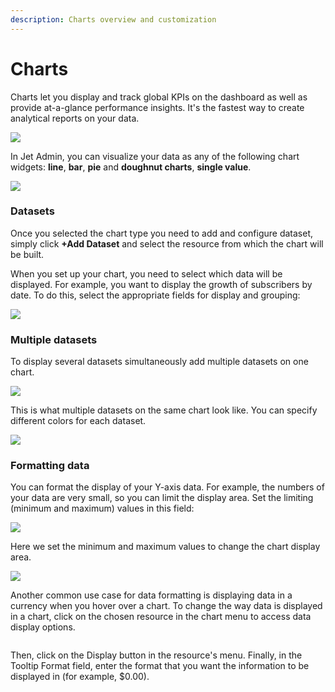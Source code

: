 ```yaml
---
description: Charts overview and customization
---
```


# Charts

Charts let you display and track global KPIs on the dashboard as well as provide at-a-glance performance insights. It's the fastest way to create analytical reports on your data.&#x20;

![](<../../../.gitbook/assets/image (670).png>)

In Jet Admin, you can visualize your data as any of the following chart widgets: **line**, **bar**, **pie** and **doughnut charts**, **single value**.

![](<../../../.gitbook/assets/image (686).png>)

### Datasets

Once you selected the chart type you need to add and configure dataset, simply click **+Add Dataset** and select the resource from which the chart will be built.&#x20;

When you set up your chart, you need to select which data will be displayed. For example, you want to display the growth of subscribers by date. To do this, select the appropriate fields for display and grouping:

![](<../../../.gitbook/assets/GIF (232).gif>)

### Multiple datasets

To display several datasets simultaneously add multiple datasets on one chart.

![](<../../../.gitbook/assets/image (674).png>)

This is what multiple datasets on the same chart look like. You can specify different colors for each dataset.

![](<../../../.gitbook/assets/image (675).png>)

### Formatting data

You can format the display of your Y-axis data. For example, the numbers of your data are very small, so you can limit the display area. Set the limiting (minimum and maximum) values in this field:

![](<../../../.gitbook/assets/image (676).png>)

Here we set the minimum and maximum values to change the chart display area.

![](<../../../.gitbook/assets/GIF (233).gif>)

Another common use case for data formatting is displaying data in a currency when you hover over a chart. To change the way data is displayed in a chart, click on the chosen resource in the chart menu to access data display options.&#x20;

<figure><img src="../../../.gitbook/assets/image.png" alt=""><figcaption></figcaption></figure>

Then, click on the Display button in the resource's menu. Finally, in the Tooltip Format field, enter the format that you want the information to be displayed in (for example, $0.00).

<figure><img src="../../../.gitbook/assets/image (3).png" alt=""><figcaption></figcaption></figure>


